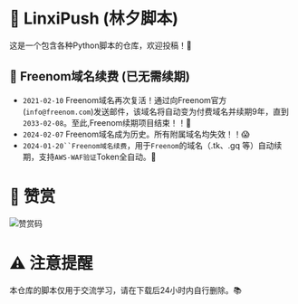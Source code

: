 # 🌟 LinxiPush (林夕脚本)

这是一个包含各种Python脚本的仓库，欢迎投稿！🙌

## 🔄 Freenom域名续费 (已无需续期)
- `2021-02-10` Freenom域名再次复活！通过向Freenom官方(`info@freenom.com`)发送邮件，该域名将自动变为付费域名并续期9年，直到`2033-02-08`。至此,Freenom续期项目结束！！🎉
- `2024-02-07` Freenom域名成为历史。所有附属域名均失效！！😱
- `2024-01-20``Freenom域名续费`，用于`Freenom`的域名（.tk、.gq 等）自动续期，支持`AWS-WAF验证`Token全自动。🔄

# 💖 赞赏
![赞赏码](https://github.com/linxi-520/LinxiPush/blob/main/img/yzsm.png)

# ⚠️ 注意提醒
本仓库的脚本仅用于交流学习，请在下载后24小时内自行删除。📚
